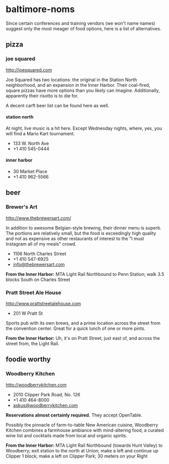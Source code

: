 # baltimore-noms

Since certain conferences and training vendors (we won't name names)
suggest only the most meager of food options, here is a list of
alternatives.

## pizza

### joe squared

http://joesquared.com

Joe Squared has two locations: the original in the Station North
neighborhood, and an expansion in the Inner Harbor. Their coal-fired,
square pizzas have more options than you likely can
imagine. Additionally, apparently their risotto is to die for.

A decent carft beer list can be found here as well.

#### station north

At night, live music is a hit here. Except Wednesday nights, where,
yes, you will find a Mario Kart tournament.

 - 133 W. North Ave
 - +1 410 545-0444

#### inner harbor

 - 30 Market Place
 - +1 410 962-5566

## beer

### Brewer's Art

http://www.thebrewersart.com/

In addition to awesome Belgian-style brewing, their dinner menu is
superb. The portions are relatively small, but the food is exceedingly
high quality and not as expensive as other restaurants of interest to
the "I must Instagram all of my meals" crowd.

 - 1106 North Charles Street
 - +1 410 547-6925
- info@thebrewersart.com

**From the Inner Harbor:** MTA Light Rail Northbound to Penn Station;
  walk 3.5 blocks South on Charles Street

### Pratt Street Ale House

http://www.prattstreetalehouse.com

 - 201 W Pratt St

Sports pub with its own brews, and a prime location across the street
from the convention center. Great for a quick lunch of one or more
pints.

**From the Inner Harbor:** Uh, it's on Pratt Street, just east of, and
  across the street from, the Light Rail.

## foodie worthy

### Woodberry Kitchen

http://woodberrykitchen.com

 - 2010 Clipper Park Road, No. 126
 - +1 410 464-8000
 - askus@woodberrykitchen.com

**Reservations almost certainly required.** They accept OpenTable.

Possibly the pinnacle of farm-to-table New American cuisine, Woodberry
Kitchen combines a farmhouse ambiance with mind-altering food, a
curated wine list and cocktails made from local and organic spirits.

**From the Inner Harbor:** MTA Light Rail Northbound (towards Hunt
  Valley) to Woodberry; exit station to the north at Union; make a
  left and continue up Clipper 1 block; make a left on Clipper Park;
  30 meters on your Right
